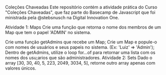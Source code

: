 Coleções Chaveadas
Este repositório contém a atividade prática do Curso "Coleções Chaveadas", que faz parte do Basecamp de Javascript que foi ministrada pela @stebsnusch na Digital Innovation One.

Atividade 1: Maps
Crie uma função que retorna o nome dos membros de um Map que tem o papel 'ADMIN' no sistema.

Crie uma função getAdmins que recebe um Map;
Crie um Map e popule-o com nomes de usuários e seus papeis no sistema. (Ex: 'Luiz' => 'Admin');
Dentro de getAdmins, utilize o loop for...of para retornar uma lista com os nomes dos usu;arios que são administradores.
Atividade 2: Sets
Dado o array [30, 30, 40, 5, 223, 2049, 3034, 5], retorne outro array apenas com valores únicos.


